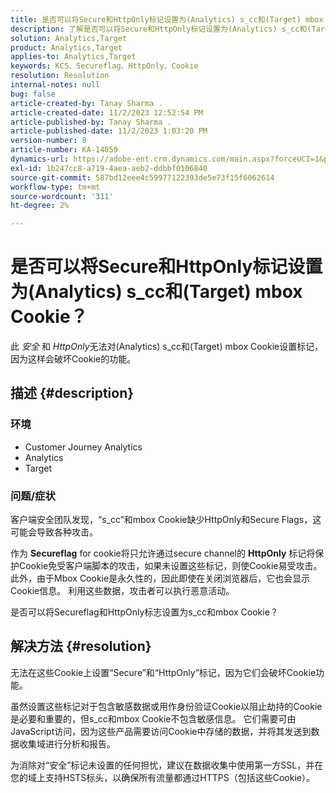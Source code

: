 ```yaml
---
title: 是否可以将Secure和HttpOnly标记设置为(Analytics) s_cc和(Target) mbox Cookie？
description: 了解是否可以将Secure和HttpOnly标记设置为(Analytics) s_cc和(Target) mbox Cookie。
solution: Analytics,Target
product: Analytics,Target
applies-to: Analytics,Target
keywords: KCS、Secureflag、HttpOnly、Cookie
resolution: Resolution
internal-notes: null
bug: false
article-created-by: Tanay Sharma .
article-created-date: 11/2/2023 12:52:54 PM
article-published-by: Tanay Sharma .
article-published-date: 11/2/2023 1:03:20 PM
version-number: 8
article-number: KA-14059
dynamics-url: https://adobe-ent.crm.dynamics.com/main.aspx?forceUCI=1&pagetype=entityrecord&etn=knowledgearticle&id=51149bb8-7e79-ee11-8179-6045bd006704
exl-id: 1b247cc8-a719-4aea-aeb2-ddbbf0106840
source-git-commit: 587bd12eee4c59977122393de5e73f15f6062614
workflow-type: tm+mt
source-wordcount: '311'
ht-degree: 2%

---
```


# 是否可以将Secure和HttpOnly标记设置为(Analytics) s_cc和(Target) mbox Cookie？


此 *安全* 和 *HttpOnly*&#x200B;无法对(Analytics) s_cc和(Target) mbox Cookie设置标记，因为这样会破坏Cookie的功能。

## 描述 {#description}


### 环境

- Customer Journey Analytics
- Analytics
- Target




### 问题/症状



客户端安全团队发现，“s_cc”和mbox Cookie缺少HttpOnly和Secure Flags，这可能会导致各种攻击。

作为 <b>Secureflag</b> for cookie将只允许通过secure channel的 <b>HttpOnly</b> 标记将保护Cookie免受客户端脚本的攻击，如果未设置这些标记，则使Cookie易受攻击。 此外，由于Mbox Cookie是永久性的，因此即使在关闭浏览器后，它也会显示Cookie信息。 利用这些数据，攻击者可以执行恶意活动。

是否可以将Secureflag和HttpOnly标志设置为s_cc和mbox Cookie？


## 解决方法 {#resolution}


无法在这些Cookie上设置“Secure”和“HttpOnly”标记，因为它们会破坏Cookie功能。

虽然设置这些标记对于包含敏感数据或用作身份验证Cookie以阻止劫持的Cookie是必要和重要的，但s_cc和mbox Cookie不包含敏感信息。 它们需要可由JavaScript访问，因为这些产品需要访问Cookie中存储的数据，并将其发送到数据收集域进行分析和报告。

为消除对“安全”标记未设置的任何担忧，建议在数据收集中使用第一方SSL，并在您的域上支持HSTS标头，以确保所有流量都通过HTTPS（包括这些Cookie）。
